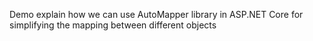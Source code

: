 Demo explain how we can use AutoMapper library in ASP.NET Core for simplifying the mapping between different objects
